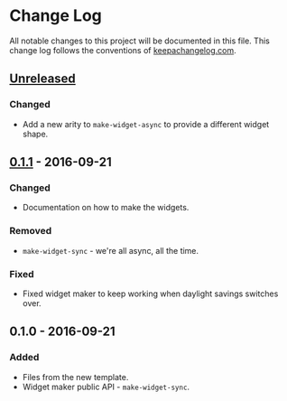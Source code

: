 # Change Log
All notable changes to this project will be documented in this file. This change log follows the conventions of [keepachangelog.com](http://keepachangelog.com/).

## [Unreleased]
### Changed
- Add a new arity to `make-widget-async` to provide a different widget shape.

## [0.1.1] - 2016-09-21
### Changed
- Documentation on how to make the widgets.

### Removed
- `make-widget-sync` - we're all async, all the time.

### Fixed
- Fixed widget maker to keep working when daylight savings switches over.

## 0.1.0 - 2016-09-21
### Added
- Files from the new template.
- Widget maker public API - `make-widget-sync`.

[Unreleased]: https://github.com/your-name/test-lwjgl/compare/0.1.1...HEAD
[0.1.1]: https://github.com/your-name/test-lwjgl/compare/0.1.0...0.1.1
